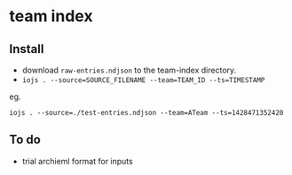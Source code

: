 team index
====

Install
----

- download `raw-entries.ndjson` to the team-index directory.
- `iojs . --source=SOURCE_FILENAME --team=TEAM_ID --ts=TIMESTAMP`

eg.

```
iojs . --source=./test-entries.ndjson --team=ATeam --ts=1428471352420
```

To do
----

- trial archieml format for inputs
